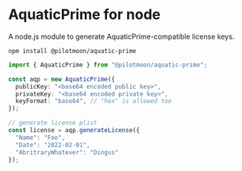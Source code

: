 # AquaticPrime for node

A node.js module to generate AquaticPrime-compatible license keys.

```shell-script
npm install @pilotmoon/aquatic-prime
```

```typescript
import { AquaticPrime } from "@pilotmoon/aquatic-prime";

const aqp = new AquaticPrime({
  publicKey: "<base64 encoded public key>",
  privateKey: "<base64 encoded private key>",
  keyFormat: "base64", // "hex" is allowed too
});

// generate license plist
const license = aqp.generateLicense({
  "Name": "Foo",
  "Date": "2022-02-01",
  "AbritraryWhatever": "Dingus"
});
```
